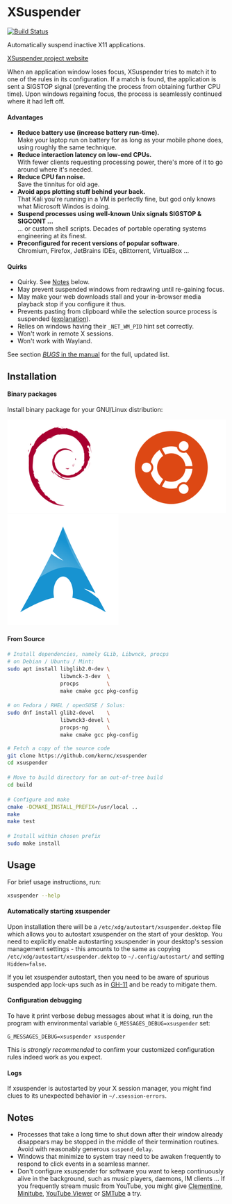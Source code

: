 XSuspender
==========
[![Build Status](https://img.shields.io/github/actions/workflow/status/kernc/xsuspender/ci.yml?branch=master&style=for-the-badge)](https://github.com/kernc/xsuspender/actions)

Automatically suspend inactive X11 applications.

[XSuspender project website](https://kernc.github.io/xsuspender/)

When an application window loses focus, XSuspender tries to match it to
one of the rules in its configuration. If a match is found, the
application is sent a SIGSTOP signal (preventing the process from obtaining
further CPU time). Upon windows regaining focus, the process is seamlessly
continued where it had left off.

#### Advantages

* **Reduce battery use (increase battery run-time).**  
  Make your laptop run on battery for as long as your mobile phone does,
  using roughly the same technique.
* **Reduce interaction latency on low-end CPUs.**  
  With fewer clients requesting processing power, there's more of it to go
  around where it's needed.
* **Reduce CPU fan noise.**  
  Save the tinnitus for old age.
* **Avoid apps plotting stuff behind your back.**  
  That Kali you're running in a VM is perfectly fine, but god
  only knows what Microsoft Windos is doing.
* **Suspend processes using well-known Unix signals SIGSTOP & SIGCONT ...**  
  ... or custom shell scripts. Decades of portable operating systems
  engineering at its finest.
* **Preconfigured for recent versions of popular software.**  
  Chromium, Firefox, JetBrains IDEs, qBittorrent, VirtualBox ...

#### Quirks

* Quirky. See [Notes] below.
* May prevent suspended windows from redrawing until re-gaining focus.
* May make your web downloads stall and your in-browser media
  playback stop if you configure it thus.
* Prevents pasting from clipboard while the selection source process
  is suspended
  ([explanation](https://unix.stackexchange.com/questions/316715/xclip-works-differently-in-interactive-and-non-interactive-shells/316890#316890)).
* Relies on windows having their `_NET_WM_PID` hint set correctly.
* Won't work in remote X sessions.
* Won't work with Wayland.

See section [_BUGS_ in the manual] for the full, updated list.

[_BUGS_ in the manual]: https://kernc.github.io/xsuspender/xsuspender.1.html#BUGS


Installation
------------

#### Binary packages

Install binary package for your GNU/Linux distribution:

[![Debian, Ubuntu](doc/debian_ubuntu.svg)](https://bugs.debian.org/cgi-bin/bugreport.cgi?bug=975103)
[![Arch Linux](doc/arch.svg)](https://aur.archlinux.org/packages/xsuspender-git/)


#### From Source

```bash
# Install dependencies, namely GLib, Libwnck, procps
# on Debian / Ubuntu / Mint:
sudo apt install libglib2.0-dev \
                 libwnck-3-dev  \
                 procps         \
                 make cmake gcc pkg-config

# on Fedora / RHEL / openSUSE / Solus:
sudo dnf install glib2-devel    \
                 libwnck3-devel \
                 procps-ng      \
                 make cmake gcc pkg-config
```

```bash
# Fetch a copy of the source code
git clone https://github.com/kernc/xsuspender
cd xsuspender

# Move to build directory for an out-of-tree build
cd build

# Configure and make
cmake -DCMAKE_INSTALL_PREFIX=/usr/local ..
make
make test

# Install within chosen prefix
sudo make install
```

Usage
-----
For brief usage instructions, run:

```bash
xsuspender --help
```

#### Automatically starting xsuspender

Upon installation there will be a `/etc/xdg/autostart/xsuspender.dektop`
file which allows you to autostart xsuspender on the start of your
desktop. You need to explicitly enable autostarting xsuspender in your
desktop's session management settings - this amounts to the same as copying
`/etc/xdg/autostart/xsuspender.dektop` to `~/.config/autostart/` and setting
`Hidden=false`.

If you let xsuspender autostart, then you need to be aware of spurious
suspended app lock-ups such as in [GH-11](https://github.com/kernc/xsuspender/issues/11)
and be ready to mitigate them.
 
#### Configuration debugging

To have it print verbose debug messages about what it is doing, run the
program with environmental variable `G_MESSAGES_DEBUG=xsuspender` set:

    G_MESSAGES_DEBUG=xsuspender xsuspender

This is _strongly recommended_ to confirm your customized configuration
rules indeed work as you expect.

#### Logs

If xsuspender is autostarted by your X session manager, you might find clues
to its unexpected behavior in `~/.xsession-errors`.

Notes
-----
[Notes]: #notes

* Processes that take a long time to shut down after their window already
  disappears may be stopped in the middle of their termination routines.
  Avoid with reasonably generous `suspend_delay`.
* Windows that minimize to system tray need to be awaken frequently to
  respond to click events in a seamless manner.
* Don't configure xsuspender for software you want to keep continuously alive
  in the background, such as music players, daemons, IM clients ... If you
  frequently stream music from YouTube, you might give
  [Clementine], [Minitube], [YouTube Viewer] or [SMTube] a try.
  
[Clementine]: https://www.clementine-player.org
[Minitube]: https://flavio.tordini.org/minitube
[YouTube Viewer]: https://github.com/trizen/youtube-viewer
[SMTube]: https://www.smtube.org
